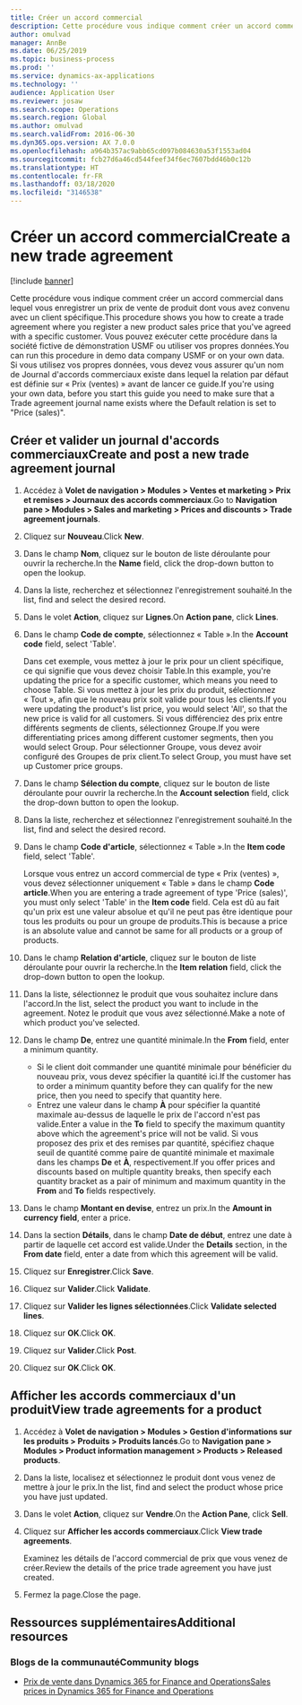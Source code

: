 ```yaml
---
title: Créer un accord commercial
description: Cette procédure vous indique comment créer un accord commercial dans lequel vous enregistrer un prix de vente de produit dont vous avez convenu avec un client spécifique.
author: omulvad
manager: AnnBe
ms.date: 06/25/2019
ms.topic: business-process
ms.prod: ''
ms.service: dynamics-ax-applications
ms.technology: ''
audience: Application User
ms.reviewer: josaw
ms.search.scope: Operations
ms.search.region: Global
ms.author: omulvad
ms.search.validFrom: 2016-06-30
ms.dyn365.ops.version: AX 7.0.0
ms.openlocfilehash: a964b357ac9abb65cd097b084630a53f1553ad04
ms.sourcegitcommit: fcb27d6a46cd544feef34f6ec7607bdd46b0c12b
ms.translationtype: HT
ms.contentlocale: fr-FR
ms.lasthandoff: 03/18/2020
ms.locfileid: "3146538"
---
```

# <a name="create-a-new-trade-agreement"></a><span data-ttu-id="2c874-103">Créer un accord commercial</span><span class="sxs-lookup"><span data-stu-id="2c874-103">Create a new trade agreement</span></span>

[!include [banner](../../includes/banner.md)]

<span data-ttu-id="2c874-104">Cette procédure vous indique comment créer un accord commercial dans lequel vous enregistrer un prix de vente de produit dont vous avez convenu avec un client spécifique.</span><span class="sxs-lookup"><span data-stu-id="2c874-104">This procedure shows you how to create a trade agreement where you register a new product sales price that you've agreed with a specific customer.</span></span> <span data-ttu-id="2c874-105">Vous pouvez exécuter cette procédure dans la société fictive de démonstration USMF ou utiliser vos propres données.</span><span class="sxs-lookup"><span data-stu-id="2c874-105">You can run this procedure in demo data company USMF or on your own data.</span></span> <span data-ttu-id="2c874-106">Si vous utilisez vos propres données, vous devez vous assurer qu'un nom de Journal d'accords commerciaux existe dans lequel la relation par défaut est définie sur « Prix (ventes) » avant de lancer ce guide.</span><span class="sxs-lookup"><span data-stu-id="2c874-106">If you're using your own data, before you start this guide you need to make sure that a Trade agreement journal name exists where the Default relation is set to "Price (sales)".</span></span>


## <a name="create-and-post-a-new-trade-agreement-journal"></a><span data-ttu-id="2c874-107">Créer et valider un journal d'accords commerciaux</span><span class="sxs-lookup"><span data-stu-id="2c874-107">Create and post a new trade agreement journal</span></span>
1. <span data-ttu-id="2c874-108">Accédez à **Volet de navigation > Modules > Ventes et marketing > Prix et remises > Journaux des accords commerciaux**.</span><span class="sxs-lookup"><span data-stu-id="2c874-108">Go to **Navigation pane > Modules > Sales and marketing > Prices and discounts > Trade agreement journals**.</span></span>
2. <span data-ttu-id="2c874-109">Cliquez sur **Nouveau**.</span><span class="sxs-lookup"><span data-stu-id="2c874-109">Click **New**.</span></span>
3. <span data-ttu-id="2c874-110">Dans le champ **Nom**, cliquez sur le bouton de liste déroulante pour ouvrir la recherche.</span><span class="sxs-lookup"><span data-stu-id="2c874-110">In the **Name** field, click the drop-down button to open the lookup.</span></span>
4. <span data-ttu-id="2c874-111">Dans la liste, recherchez et sélectionnez l'enregistrement souhaité.</span><span class="sxs-lookup"><span data-stu-id="2c874-111">In the list, find and select the desired record.</span></span>
5. <span data-ttu-id="2c874-112">Dans le volet **Action**, cliquez sur **Lignes**.</span><span class="sxs-lookup"><span data-stu-id="2c874-112">On **Action pane**, click **Lines**.</span></span>
6. <span data-ttu-id="2c874-113">Dans le champ **Code de compte**, sélectionnez « Table ».</span><span class="sxs-lookup"><span data-stu-id="2c874-113">In the **Account code** field, select 'Table'.</span></span>
    
    <span data-ttu-id="2c874-114">Dans cet exemple, vous mettez à jour le prix pour un client spécifique, ce qui signifie que vous devez choisir Table.</span><span class="sxs-lookup"><span data-stu-id="2c874-114">In this example, you're updating the price for a specific customer, which means you need to choose Table.</span></span> <span data-ttu-id="2c874-115">Si vous mettez à jour les prix du produit, sélectionnez « Tout », afin que le nouveau prix soit valide pour tous les clients.</span><span class="sxs-lookup"><span data-stu-id="2c874-115">If you were updating the product's list price, you would select 'All', so that the new price is valid for all customers.</span></span> <span data-ttu-id="2c874-116">Si vous différenciez des prix entre différents segments de clients, sélectionnez Groupe.</span><span class="sxs-lookup"><span data-stu-id="2c874-116">If you were differentiating prices among different customer segments, then you would select Group.</span></span> <span data-ttu-id="2c874-117">Pour sélectionner Groupe, vous devez avoir configuré des Groupes de prix client.</span><span class="sxs-lookup"><span data-stu-id="2c874-117">To select Group, you must have set up Customer price groups.</span></span>  

7. <span data-ttu-id="2c874-118">Dans le champ **Sélection du compte**, cliquez sur le bouton de liste déroulante pour ouvrir la recherche.</span><span class="sxs-lookup"><span data-stu-id="2c874-118">In the **Account selection** field, click the drop-down button to open the lookup.</span></span>
8. <span data-ttu-id="2c874-119">Dans la liste, recherchez et sélectionnez l'enregistrement souhaité.</span><span class="sxs-lookup"><span data-stu-id="2c874-119">In the list, find and select the desired record.</span></span>
9. <span data-ttu-id="2c874-120">Dans le champ **Code d'article**, sélectionnez « Table ».</span><span class="sxs-lookup"><span data-stu-id="2c874-120">In the **Item code** field, select 'Table'.</span></span>
    
    <span data-ttu-id="2c874-121">Lorsque vous entrez un accord commercial de type « Prix (ventes) », vous devez sélectionner uniquement « Table » dans le champ **Code article**.</span><span class="sxs-lookup"><span data-stu-id="2c874-121">When you are entering a trade agreement of type 'Price (sales)', you must only select 'Table' in the **Item code** field.</span></span> <span data-ttu-id="2c874-122">Cela est dû au fait qu'un prix est une valeur absolue et qu'il ne peut pas être identique pour tous les produits ou pour un groupe de produits.</span><span class="sxs-lookup"><span data-stu-id="2c874-122">This is because a price is an absolute value and cannot be same for all products or a group of products.</span></span>
    
10. <span data-ttu-id="2c874-123">Dans le champ **Relation d'article**, cliquez sur le bouton de liste déroulante pour ouvrir la recherche.</span><span class="sxs-lookup"><span data-stu-id="2c874-123">In the **Item relation** field, click the drop-down button to open the lookup.</span></span>
11. <span data-ttu-id="2c874-124">Dans la liste, sélectionnez le produit que vous souhaitez inclure dans l'accord.</span><span class="sxs-lookup"><span data-stu-id="2c874-124">In the list, select the product you want to include in the agreement.</span></span> <span data-ttu-id="2c874-125">Notez le produit que vous avez sélectionné.</span><span class="sxs-lookup"><span data-stu-id="2c874-125">Make a note of which product you've selected.</span></span>  
12. <span data-ttu-id="2c874-126">Dans le champ **De**, entrez une quantité minimale.</span><span class="sxs-lookup"><span data-stu-id="2c874-126">In the **From** field, enter a minimum quantity.</span></span>
    - <span data-ttu-id="2c874-127">Si le client doit commander une quantité minimale pour bénéficier du nouveau prix, vous devez spécifier la quantité ici.</span><span class="sxs-lookup"><span data-stu-id="2c874-127">If the customer has to order a minimum quantity before they can qualify for the new price, then you need to specify that quantity here.</span></span>  
    - <span data-ttu-id="2c874-128">Entrez une valeur dans le champ **À** pour spécifier la quantité maximale au-dessus de laquelle le prix de l'accord n'est pas valide.</span><span class="sxs-lookup"><span data-stu-id="2c874-128">Enter a value in the **To** field to specify the maximum quantity above which the agreement's price will not be valid.</span></span> <span data-ttu-id="2c874-129">Si vous proposez des prix et des remises par quantité, spécifiez chaque seuil de quantité comme paire de quantité minimale et maximale dans les champs **De** et **À**, respectivement.</span><span class="sxs-lookup"><span data-stu-id="2c874-129">If you offer prices and discounts based on multiple quantity breaks, then specify each quantity bracket as a pair of minimum and maximum quantity in the **From** and **To** fields respectively.</span></span>
13. <span data-ttu-id="2c874-130">Dans le champ **Montant en devise**, entrez un prix.</span><span class="sxs-lookup"><span data-stu-id="2c874-130">In the **Amount in currency field**, enter a price.</span></span>
14. <span data-ttu-id="2c874-131">Dans la section **Détails**, dans le champ **Date de début**, entrez une date à partir de laquelle cet accord est valide.</span><span class="sxs-lookup"><span data-stu-id="2c874-131">Under the **Details** section, in the **From date** field, enter a date from which this agreement will be valid.</span></span>
15. <span data-ttu-id="2c874-132">Cliquez sur **Enregistrer**.</span><span class="sxs-lookup"><span data-stu-id="2c874-132">Click **Save**.</span></span>
16. <span data-ttu-id="2c874-133">Cliquez sur **Valider**.</span><span class="sxs-lookup"><span data-stu-id="2c874-133">Click **Validate**.</span></span>
17. <span data-ttu-id="2c874-134">Cliquez sur **Valider les lignes sélectionnées**.</span><span class="sxs-lookup"><span data-stu-id="2c874-134">Click **Validate selected lines**.</span></span>
18. <span data-ttu-id="2c874-135">Cliquez sur **OK**.</span><span class="sxs-lookup"><span data-stu-id="2c874-135">Click **OK**.</span></span>
19. <span data-ttu-id="2c874-136">Cliquez sur **Valider**.</span><span class="sxs-lookup"><span data-stu-id="2c874-136">Click **Post**.</span></span>
20. <span data-ttu-id="2c874-137">Cliquez sur **OK**.</span><span class="sxs-lookup"><span data-stu-id="2c874-137">Click **OK**.</span></span>

## <a name="view-trade-agreements-for-a-product"></a><span data-ttu-id="2c874-138">Afficher les accords commerciaux d'un produit</span><span class="sxs-lookup"><span data-stu-id="2c874-138">View trade agreements for a product</span></span>
1. <span data-ttu-id="2c874-139">Accédez à **Volet de navigation > Modules > Gestion d'informations sur les produits > Produits > Produits lancés**.</span><span class="sxs-lookup"><span data-stu-id="2c874-139">Go to **Navigation pane > Modules > Product information management > Products > Released products**.</span></span>
2. <span data-ttu-id="2c874-140">Dans la liste, localisez et sélectionnez le produit dont vous venez de mettre à jour le prix.</span><span class="sxs-lookup"><span data-stu-id="2c874-140">In the list, find and select the product whose price you have just updated.</span></span>
3. <span data-ttu-id="2c874-141">Dans le volet **Action**, cliquez sur **Vendre**.</span><span class="sxs-lookup"><span data-stu-id="2c874-141">On the **Action Pane**, click **Sell**.</span></span>
4. <span data-ttu-id="2c874-142">Cliquez sur **Afficher les accords commerciaux**.</span><span class="sxs-lookup"><span data-stu-id="2c874-142">Click **View trade agreements**.</span></span>
    
    <span data-ttu-id="2c874-143">Examinez les détails de l'accord commercial de prix que vous venez de créer.</span><span class="sxs-lookup"><span data-stu-id="2c874-143">Review the details of the price trade agreement you have just created.</span></span>    

5. <span data-ttu-id="2c874-144">Fermez la page.</span><span class="sxs-lookup"><span data-stu-id="2c874-144">Close the page.</span></span>

## <a name="additional-resources"></a><span data-ttu-id="2c874-145">Ressources supplémentaires</span><span class="sxs-lookup"><span data-stu-id="2c874-145">Additional resources</span></span>
### <a name="community-blogs"></a><span data-ttu-id="2c874-146">Blogs de la communauté</span><span class="sxs-lookup"><span data-stu-id="2c874-146">Community blogs</span></span>
- [<span data-ttu-id="2c874-147">Prix de vente dans Dynamics 365 for Finance and Operations</span><span class="sxs-lookup"><span data-stu-id="2c874-147">Sales prices in Dynamics 365 for Finance and Operations</span></span>](https://financefunction.tech/2018/11/14/sales-prices-in-dynamics-365-for-finance-and-operations/#sales_price_in_trade_agreements)
